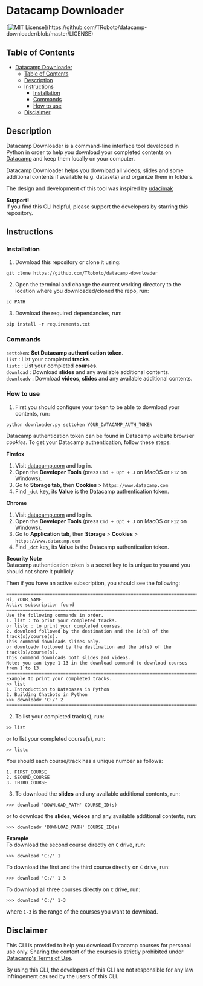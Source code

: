 # Datacamp Downloader
[![MIT License](https://img.shields.io/apm/l/atomic-design-ui.svg?)](https://github.com/TRoboto/datacamp-downloader/blob/master/LICENSE)

## Table of Contents
- [Datacamp Downloader](#datacamp-downloader)
  - [Table of Contents](#table-of-contents)
  - [Description](#description)
  - [Instructions](#instructions)
    - [Installation](#installation)
    - [Commands](#commands)
    - [How to use](#how-to-use)
  - [Disclaimer](#disclaimer)

## Description
Datacamp Downloader is a command-line interface tool developed in Python
in order to help you download your completed contents on [Datacamp](https://datacamp.com) 
and keep them locally on your computer.  

Datacamp Downloader helps you download all videos, slides and some additional
contents if available (e.g. datasets) and organize them in folders.

The design and development of this tool was inspired by [udacimak](https://github.com/udacimak/udacimak)

**Support!**  
If you find this CLI helpful, please support the developers by starring this repository.

## Instructions

### Installation
1. Download this repository or clone it using:
```
git clone https://github.com/TRoboto/datacamp-downloader
```
2. Open the terminal and change the current working directory to the location where you downloaded/cloned the repo, run:
```
cd PATH
```
3. Download the required dependancies, run:
```
pip install -r requirements.txt
```
### Commands
`settoken`: **Set Datacamp authentication token**.  
`list` : List your completed **tracks**.  
`listc` : List your completed **courses**.  
`download` : Download **slides** and any available additional contents.  
`downloadv` : Download **videos, slides** and any available additional contents.

### How to use
1. First you should configure your token to be able to download your contents, run:
```
python downloader.py settoken YOUR_DATACAMP_AUTH_TOKEN
```
Datacamp authentication token can be found in Datacamp website browser _cookies_. 
To get your Datacamp authentication, follow these steps:

**Firefox**  
  1. Visit [datacamp.com](https://datacamp.com) and log in.  
  2. Open the **Developer Tools** (press `Cmd + Opt + J` on MacOS or `F12` on Windows).  
  3. Go to **Storage tab**, then **Cookies** > `https://www.datacamp.com`  
  4. Find `_dct` key, its **Value** is the Datacamp authentication token.

**Chrome**  
  1. Visit [datacamp.com](https://datacamp.com) and log in.  
  2. Open the **Developer Tools** (press `Cmd + Opt + J` on MacOS or `F12` on Windows).  
  3. Go to **Application tab**, then **Storage** > **Cookies** > `https://www.datacamp.com`  
  4. Find `_dct` key, its **Value** is the Datacamp authentication token.

**Security Note**  
Datacamp authentication token is a secret key to is unique to you and you should not share it publicly.

Then if you have an active subscription, you should see the following:
```
====================================================================================================
Hi, YOUR_NAME
Active subscription found
====================================================================================================
Use the following commands in order.
1. list : to print your completed tracks.
or listc : to print your completed courses.
2. download followed by the destination and the id(s) of the track(s)/course(s).
This command downloads slides only.
or downloadv followed by the destination and the id(s) of the track(s)/course(s).
This command downloads both slides and videos.
Note: you can type 1-13 in the download command to download courses from 1 to 13.
====================================================================================================
Example to print your completed tracks.
>> list
1. Introduction to Databases in Python
2. Building Chatbots in Python
>>> downloadv 'C:/' 2
====================================================================================================
```
2. To list your completed track(s), run:
```
>> list
```
or to list your completed course(s), run:
```
>> listc
```
You should each course/track has a unique number as follows:
```
1. FIRST_COURSE
2. SECOND_COURSE
3. THIRD_COURSE
```
3. To download the **slides** and any available additional contents, run:
```
>>> download 'DOWNLOAD_PATH' COURSE_ID(s)
```
or to download the **slides, videos** and any available additional contents, run:
```
>>> downloadv 'DOWNLOAD_PATH' COURSE_ID(s)
```

**Example**  
To download the second course directly on `C` drive, run:
```
>>> download 'C:/' 1
```
To download the first and the third course directly on `C` drive, run:
```
>>> download 'C:/' 1 3
```
To download all three courses directly on `C` drive, run:
```
>>> download 'C:/' 1-3
```
where `1-3` is the range of the courses you want to download.

## Disclaimer
This CLI is provided to help you download Datacamp courses for personal use only. Sharing the content of the courses is strictly prohibited under [Datacamp's Terms of Use](https://www.datacamp.com/terms-of-use/).

By using this CLI, the developers of this CLI are not responsible for any law infringement caused by the users of this CLI.
